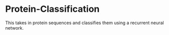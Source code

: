# Protein-Classification
This takes in protein sequences and classifies them using a recurrent neural network.
